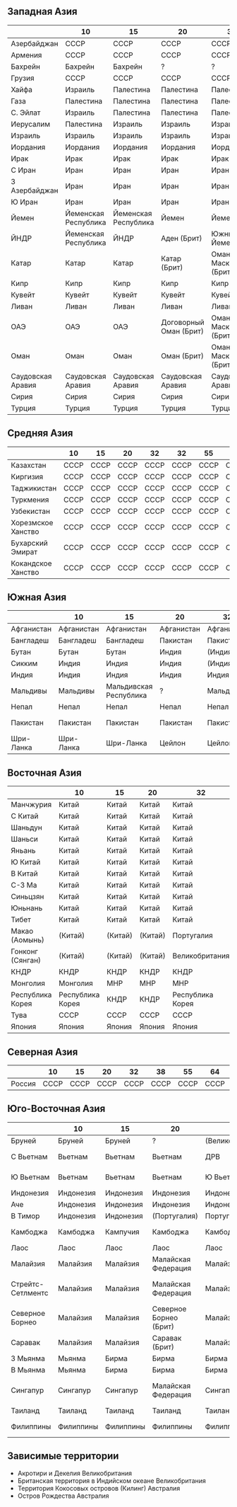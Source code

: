 ## Западная Азия

|                   |10                     |15                     |20                     |32                     |38                 |55                 |64                 |...            |
|-------------------|-----------------------|-----------------------|-----------------------|-----------------------|-------------------|-------------------|-------------------|---------------|
|Азербайджан        |СССР                   |СССР                   |СССР                   |СССР                   |СССР               |СССР               |СССР               |СССР           |
|Армения            |СССР                   |СССР                   |СССР                   |СССР                   |СССР               |СССР               |СССР               |СССР           |
|Бахрейн            |Бахрейн                |Бахрейн                |?                      |?                      |?                  |?                  |?                  |?              |
|Грузия             |СССР                   |СССР                   |СССР                   |СССР                   |СССР               |СССР               |СССР               |СССР           |
|Хайфа              |Израиль                |Палестина              |Палестина              |Палестина              |Палестина          |Великобритания     |Великобритания     |Османия        |
|Газа               |Палестина              |Палестина              |Палестина              |Палестина              |Палестина          |Великобритания     |Великобритания     |Османия        |
|С. Эйлат           |Израиль                |Палестина              |Палестина              |Палестина              |Палестина          |Великобритания     |Великобритания     |Османия        |
|Иерусалим          |Палестина              |Израиль                |Израиль                |Израиль                |Израиль            |Великобритания     |Великобритания     |Османия        |
|Израиль            |Израиль                |Израиль                |Израиль                |Израиль                |Израиль            |Великобритания     |Великобритания     |Османия        |
|Иордания           |Иордания               |Иордания               |Иордания               |Иордания               |Иордания           |Великобритания     |Великобритания     |Османия        |
|Ирак               |Ирак                   |Ирак                   |Ирак                   |Ирак                   |Ирак               |Ирак               |Ирак               |Османия        |
|С Иран             |Иран                   |Иран                   |Иран                   |Иран                   |Иран               |СССР               |Персия             |Персия         |
|З Азербайджан      |Иран                   |Иран                   |Иран                   |Иран                   |Иран               |СССР               |Персия             |Персия         |
|Ю Иран             |Иран                   |Иран                   |Иран                   |Иран                   |Иран               |Персия             |Персия             |Персия         |
|Йемен              |Йеменская Республика   |Йеменская Республика   |Йемен                  |Йемен                  |Йемен              |Йемен              |Йемен              |Йемен          |
|ЙНДР               |Йеменская Республика   |ЙНДР                   |Аден (Брит)            |Южный Йемен            |(Великобритания)   |Великобритания     |Великобритания     |Аден (Брит)    |
|Катар              |Катар                  |Катар                  |Катар (Брит)           |Оман и Маскат (Брит)   |(Великобритания)   |Великобритания     |Великобритания     |Оман           |
|Кипр               |Кипр                   |Кипр                   |Кипр                   |Кипр                   |Кипр               |Великобритания     |Великобритания     |Османия        |
|Кувейт             |Кувейт                 |Кувейт                 |Кувейт                 |Кувейт                 |(Великобритания)   |Великобритания     |Великобритания     |Османия        |
|Ливан              |Ливан                  |Ливан                  |Ливан                  |Ливан                  |Ливан              |Ливан              |Франция            |Османия        |
|ОАЭ                |ОАЭ                    |ОАЭ                    |Договорный Оман (Брит) |Оман и Маскат (Брит)   |Дог. Оман (Брит)   |Великобритания     |Великобритания     |Оман           |
|Оман               |Оман                   |Оман                   |Оман (Брит)            |Оман и Маскат (Брит)   |Великобритания     |Оман               |Оман               |Оман           |
|Саудовская Аравия  |Саудовская Аравия      |Саудовская Аравия      |Саудовская Аравия      |Саудовская Аравия      |Саудовская Аравия  |Саудовская Аравия  |Саудовская Аравия  |Неджд          |
|Сирия              |Сирия                  |Сирия                  |Сирия                  |Сирия                  |Сирия              |Сирия              |Франция            |Османия        |
|Турция             |Турция                 |Турция                 |Турция                 |Турция                 |Турция             |Турция             |Турция             |Османия        |

## Средняя Азия

|                   |10     |15     |20     |32     |32     |55     |64     |...    |
|-------------------|-------|-------|-------|-------|-------|-------|-------|-------|
|Казахстан          |СССР   |СССР   |СССР   |СССР   |СССР   |СССР   |СССР   |СССР   |
|Киргизия           |СССР   |СССР   |СССР   |СССР   |СССР   |СССР   |СССР   |СССР   |
|Таджикистан        |СССР   |СССР   |СССР   |СССР   |СССР   |СССР   |СССР   |СССР   |
|Туркмения          |СССР   |СССР   |СССР   |СССР   |СССР   |СССР   |СССР   |СССР   |
|Узбекистан         |СССР   |СССР   |СССР   |СССР   |СССР   |СССР   |СССР   |СССР   |
|Хорезмское Ханство |СССР   |СССР   |СССР   |СССР   |СССР   |СССР   |СССР   |Хорезм |
|Бухарский Эмират   |СССР   |СССР   |СССР   |СССР   |СССР   |СССР   |СССР   |Бухара |
|Кокандское Ханство |СССР   |СССР   |СССР   |СССР   |СССР   |СССР   |СССР   |Коканд |

## Южная Азия

|           |10         |15                     |20         |32         |38             |55             |64             |...                |
|-----------|-----------|-----------------------|-----------|-----------|---------------|---------------|---------------|-------------------|
|Афганистан |Афганистан |Афганистан             |Афганистан |Афганистан |Афганистан     |Афганистан     |Афганистан     |Афганистан         |
|Бангладеш  |Бангладеш  |Бангладеш              |Пакистан   |Пакистан   |Пакистан       |Великобритания |Великобритания |Индия              |
|Бутан      |Бутан      |Бутан                  |Индия      |(Индия)    |Индия          |Бутан          |Бутан          |(Индия)            |
|Сикким     |Индия      |Индия                  |Индия      |(Индия)    |Индия          |Великобритания |Великобритания |(Индия)            |
|Индия      |Индия      |Индия                  |Индия      |Индия      |Индия          |Великобритания |Великобритания |(Великобритания)   |
|Мальдивы   |Мальдивы   |Мальдивская Республика |?          |Мальдивы   |Великобритания |Великобритания |Великобритания |(Великобритания)   |
|Непал      |Непал      |Непал                  |Непал      |Непал      |Непал          |Непал          |Непал          |Непал (Брит)       |
|Пакистан   |Пакистан   |Пакистан               |Пакистан   |Пакистан   |Пакистан       |Великобритания |Великобритания |Белуджистан (Брит) |
|Шри-Ланка  |Шри-Ланка  |Шри-Ланка              |Цейлон     |Цейлон     |Цейлон         |Великобритания |Великобритания |(Великобритания)   |

## Восточная Азия

|                   |10                 |15         |20         |32                 |38                 |55             |64             |...            |
|-------------------|-------------------|-----------|-----------|-------------------|-------------------|---------------|---------------|---------------|
|Манчжурия          |Китай              |Китай      |Китай      |Китай              |Китай              |СССР           |Манчжоу-Го     |Цин            |
|С Китай            |Китай              |Китай      |Китай      |Китай              |Китай              |Нац. Китай     |Манчжоу-Го     |Цин            |
|Шаньдун            |Китай              |Китай      |Китай      |Китай              |Китай              |Ком. Китай     |Япония         |Цин            |
|Шаньси             |Китай              |Китай      |Китай      |Китай              |Китай              |Ком. Китай     |Шаньси         |Цин            |
|Яньань             |Китай              |Китай      |Китай      |Китай              |Китай              |Нац. Китай     |Ком. Китай     |Цин            |
|Ю Китай            |Китай              |Китай      |Китай      |Китай              |Китай              |Нац. Китай     |Клика Гуанси   |Цин            |
|В Китай            |Китай              |Китай      |Китай      |Китай              |Китай              |Нац. Китай     |Нац. Китай     |Цин            |
|С-З Ма             |Китай              |Китай      |Китай      |Китай              |Китай              |С-З Ма         |С-З Ма         |Цин            |
|Синьцзян           |Китай              |Китай      |Китай      |Китай              |Китай              |Синьцзян       |Синьцзян       |Цин            |
|Юньнань            |Китай              |Китай      |Китай      |Китай              |Китай              |Юньнань        |Юньнань        |Цин            |
|Тибет              |Китай              |Китай      |Китай      |Китай              |Китай              |Тибет          |Тибет          |Цин            |
|Макао (Аомынь)     |(Китай)            |(Китай)    |(Китай)    |Португалия         |?                  |Португалия     |Португалия     |Португалия     |
|Гонконг (Сянган)   |(Китай)            |(Китай)    |(Китай)    |Великобритания     |?                  |Великобритания |Великобритания |Великобритания |
|КНДР               |КНДР               |КНДР       |КНДР       |КНДР               |КНДР               |СССР           |Япония         |Корея (Цин)    |
|Монголия           |Монголия           |МНР        |МНР        |МНР                |МНР                |Монголия       |Монголия       |Цин            |
|Республика Корея   |Республика Корея   |КНДР       |КНДР       |Республика Корея   |Республика Корея   |США            |Япония         |Корея (Цин)    |
|Тува               |СССР               |СССР       |СССР       |СССР               |СССР               |СССР           |Тува           |Цин            |
|Япония             |Япония             |Япония     |Япония     |Япония             |Япония             |США            |Япония         |Япония         |

## Северная Азия

|       |10     |15     |20     |32     |38     |55     |64     |...    |
|-------|-------|-------|-------|-------|-------|-------|-------|-------|
|Россия |СССР   |СССР   |СССР   |СССР   |СССР   |СССР   |СССР   |СССР   |

## Юго-Восточная Азия

|                   |10         |15         |20                     |32                 |38             |55             |64             |...                        |
|-------------------|-----------|-----------|-----------------------|-------------------|---------------|---------------|---------------|---------------------------|
|Бруней             |Бруней     |Бруней     |?                      |(Великобритания)   |Великобритания |Бруней         |Великобритания |Бруней                     |
|С Вьетнам          |Вьетнам    |Вьетнам    |Вьетнам                |ДРВ                |ДРВ            |Франция        |Франция        |Вьетнам (Цин)              |
|Ю Вьетнам          |Вьетнам    |Вьетнам    |Вьетнам                |Ю Вьетнам          |Ю Вьетнам      |Франция        |Франция        |Кохинхина (Фр)             |
|Индонезия          |Индонезия  |Индонезия  |Индонезия              |Индонезия          |Индонезия      |Нидерланды     |Нидерланды     |Нидерланды                 |
|Аче                |Индонезия  |Индонезия  |Индонезия              |Индонезия          |Индонезия      |Нидерланды     |Нидерланды     |Аче                        |
|В Тимор            |Индонезия  |Индонезия  |(Португалия)           |Португалия         |?              |Португалия     |Португалия     |Португалия                 |
|Камбоджа           |Камбоджа   |Кампучия   |Камбоджа               |Камбоджа           |Камбоджа       |Камбоджа       |Франция        |Камбоджа (Фр)              |
|Лаос               |Лаос       |Лаос       |Лаос                   |Лаос               |Лаос           |Франция        |Франция        |Лаос                       |
|Малайзия           |Малайзия   |Малайзия   |Малайская Федерация    |Малайзия           |Малайя         |Великобритания |Великобритания |Южная Малакка              |
|Стрейтс-Сетлментс  |Малайзия   |Малайзия   |Малайская Федерация    |Малайзия           |Малайя         |Великобритания |Великобритания |Стрейтс-Сетлментс (Брит)   |
|Северное Борнео    |Малайзия   |Малайзия   |Северное Борнео (Брит) |Малайзия           |Великобритания |Великобритания |Великобритания |-                          |
|Саравак            |Малайзия   |Малайзия   |Саравак (Брит)         |Малайзия           |Великобритания |Великобритания |Великобритания |-                          |
|З Мьянма           |Мьянма     |Бирма      |Бирма                  |Бирма              |Бирма          |Великобритания |Великобритания |Бирма (Цин)                |
|В Мьянма           |Мьянма     |Бирма      |Бирма                  |Бирма              |Бирма          |Великобритания |Великобритания |Индия                      |
|Сингапур           |Сингапур   |Сингапур   |Малайская Федерация    |Сингапур           |Малайя         |Великобритания |Великобритания |Стрейтс-Сетлментс (Брит)   |
|Таиланд            |Таиланд    |Таиланд    |Таиланд                |Таиланд            |Таиланд        |Сиам           |Сиам           |Сиам                       |
|Филиппины          |Филиппины  |Филиппины  |Филиппины              |Филиппины          |Филиппины      |Филиппины      |Филиппины      |Филиппины (Исп)            |

## Зависимые территории

*   Акротири и Декелия                          Великобритания
*   Британская территория в Индийском океане    Великобритания
*   Территория Кокосовых островов (Килинг)      Австралия
*   Остров Рождества                            Австралия
